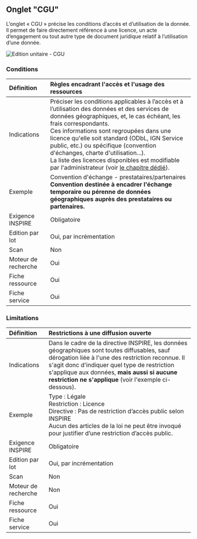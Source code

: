 ## Onglet "CGU"

L’onglet « CGU » précise les conditions d’accès et d’utilisation de la donnée. Il permet de faire directement référence à une licence, un acte d’engagement ou tout autre type de document juridique relatif à l’utilisation d’une donnée.

![Edition unitaire - CGU](/images/inv_edit_one_cgu.png "L'édition unitaire - onglet CGU")

### Conditions

| Définition          | Règles encadrant l'accès et l'usage des ressources |
| :------------------ | :------------------------------------------------ |
| Indications         | Préciser les conditions applicables à l’accès et à l’utilisation des données et des services de données géographiques, et, le cas échéant, les frais correspondants.<br />Ces informations sont regroupées dans une licence qu'elle soit standard (ODbL, IGN Service public, etc.) ou spécifique (convention d'échanges, charte d'utilisation...).<br />La liste des licences disponibles est modifiable par l'administrateur (voir [le chapitre dédié](/fr/features/admin/licences.html)).|
| Exemple             | Convention d'échange - prestataires/partenaires<br />**Convention destinée à encadrer l'échange temporaire ou pérenne de données géographiques auprès des prestataires ou partenaires.** |
| Exigence INSPIRE    | Obligatoire                   |
| Edition par lot     | Oui, par incrémentation       |
| Scan                | Non                           |
| Moteur de recherche | Oui                           |
| Fiche ressource     | Oui                           |
| Fiche service       | Oui                           |

### Limitations

| Définition          | Restrictions à une diffusion ouverte      |
| :------------------ | :---------------------------------------- |
| Indications         | Dans le cadre de la directive INSPIRE, les données géographiques sont toutes diffusables, sauf dérogation liée à l'une des restriction reconnue. Il s'agit donc d'indiquer quel type de restriction s'applique aux données, **mais aussi si aucune restriction ne s'applique** (voir l'exemple ci-dessous). |
| Exemple             | Type : Légale<br />Restriction : Licence<br />Directive : Pas de restriction d’accès public selon INSPIRE<br />Aucun des articles de la loi ne peut être invoqué pour justifier d’une restriction d’accès public. |
| Exigence INSPIRE    | Obligatoire                   |
| Edition par lot     | Oui, par incrémentation       |
| Scan                | Non                           |
| Moteur de recherche | Non                           |
| Fiche ressource     | Oui                           |
| Fiche service       | Oui                           |


